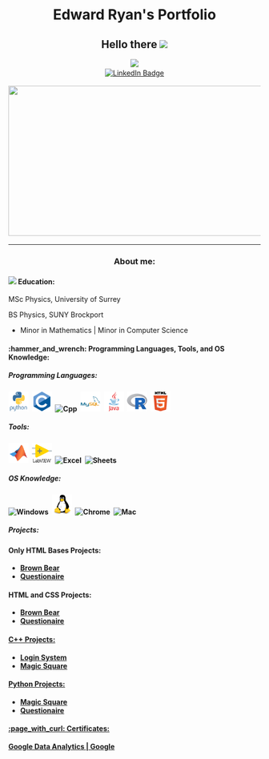 <div id="title", align="center">
  <h1>
    Edward Ryan's Portfolio
  </h1>
</div>

<div id="Hello", align="center">
  <h2>
    Hello there
    <img src="https://media.giphy.com/media/hvRJCLFzcasrR4ia7z/giphy.gif" width="30px"/>
  </h2>
</div>

<div id="header" align="center">
  <img src="https://media.giphy.com/media/jdPMeyv9rn0hZHh8n9/giphy.gif" width="250"/>
</div>

<div id="badges", align = "center">
  <a href="https://www.linkedin.com/in/edward-ryan-782015173/">
    <img src="https://img.shields.io/badge/LinkedIn-blue?style=for-the-badge&logo=linkedin&logoColor=white" alt="LinkedIn Badge"/>
  </a>
</div>
<div id="Viewer Count", align = "center">
  <img src="https://komarev.com/ghpvc/?username=Ed-Ryan&style=flat-square&color=blue" alt=""/>
</div>

<div align="center">
  <img src="https://media.giphy.com/media/1C8bHHJturSx2/giphy.gif" width="600" height="300"/>
</div>

---
<div id="About" align="Center">
  <h3>
    About me:
  </h3>
</div>

<h4>
  <img src="https://media.giphy.com/media/hENzElhl495Xl0WQAv/giphy.gif" width="20"> Education:
</h4>

MSc Physics, University of Surrey

BS Physics, SUNY Brockport
<ul>
  <li> Minor in Mathematics | Minor in Computer Science </li>
</ul>

<h4>
  :hammer_and_wrench: Programming Languages, Tools, and OS Knowledge:
<h4>
<div>
  <h5>
    Programming Languages:
  </h5>
  <img src="https://github.com/devicons/devicon/blob/master/icons/python/python-original-wordmark.svg" title="Python" alt="Python" width="40" height="40"/>&nbsp;
  <img src="https://github.com/devicons/devicon/blob/master/icons/c/c-original.svg" title="C" alt="C" width="40" height="40"/>&nbsp;
  <img src="https://2.bp.blogspot.com/-DrHDBZWMWC0/WyLLvXElCpI/AAAAAAAAACg/BpyMuVGLcaQJ3ur3HgsVqcgZ_di2-Qb1QCLcBGAs/s1600/c-plus-plus-logo.png" alt="Cpp" width="40" height="40"/>&nbsp;
  <img src="https://github.com/devicons/devicon/blob/master/icons/mysql/mysql-original-wordmark.svg" title="SQL" alt="SQL" width="40" height="40"/>&nbsp;
  <img src="https://github.com/devicons/devicon/blob/master/icons/java/java-original-wordmark.svg" title="Java" alt="Java" width="40" height="40"/>&nbsp;
  <img src="https://github.com/devicons/devicon/blob/master/icons/r/r-original.svg" title="R" alt="R" width="40" height="40"/>&nbsp;
  <img src="https://github.com/devicons/devicon/blob/master/icons/html5/html5-original-wordmark.svg" title="R" alt="R" width="40" height="40"/>&nbsp;
  <h5>
    Tools:
  </h5>
  <img src="https://github.com/devicons/devicon/blob/master/icons/matlab/matlab-original.svg" title="MatLab" alt="MatLab" width="40" height="40"/>&nbsp;
  <img src="https://github.com/devicons/devicon/blob/master/icons/labview/labview-original-wordmark.svg" title="LabVIEW" alt="LabVIEW" width="40" height="40"/>&nbsp;
  <img src="https://logodownload.org/wp-content/uploads/2020/04/excel-logo-0.png" title="Excel" alt="Excel" width="40" height="40"/>&nbsp;
  <img src="https://cozan.co.za/img/logo_sheets.png" title="Sheets" alt="Sheets" width="40" height="40"/>&nbsp;
  <h5>
    OS Knowledge:
  </h5>
  <img src="https://th.bing.com/th/id/R.16e2bd364bc15a7bb79396072c0231eb?rik=nWsys6VOno0CgQ&pid=ImgRaw&r=0" alt="Windows" width="40" height="40"/>&nbsp;
  <img src="https://github.com/devicons/devicon/blob/master/icons/linux/linux-original.svg" title="Linux" alt="Linux" width="40" height="40"/>&nbsp;
  <img src="https://th.bing.com/th/id/OIP.aU5xDB-BKdhzsKlmlhckwAHaHa?pid=ImgDet&rs=1" alt="Chrome" width="40" height="40"/>&nbsp;
  <img src="https://th.bing.com/th/id/OIP.iHe4-LaJdORtOPopYmaMWgHaHa?pid=ImgDet&rs=1" alt="Mac" width="40" height="40"/>&nbsp;
  <h5>
    Projects:
  </h5>
  <h4>
    Only HTML Bases Projects:
  </h4>
  <ul>
    <li><a<li><a href="https://github.com/Ed-Ryan/HTML_Projects/tree/main/HTML_Source_Codes/Brown_Bear">Brown Bear</a></li>
    <li><a href="https://github.com/Ed-Ryan/HTML_Projects/blob/main/HTML_Source_Codes/Questionaire">Questionaire</a></li>
  </ul>
  <h4>
    HTML and CSS Projects:
  </h4>
  <ul>
    <li><a href="https://github.com/Ed-Ryan/HTML_CSS_Projects/tree/main/HTLM_CSS_Source_Code/Brown_Bear">Brown Bear</li>
    <li><a href="https://github.com/Ed-Ryan/HTML_CSS_Projects/tree/main/HTLM_CSS_Source_Code/Questionaire">Questionaire</li>
  </ul>
  <h4>
  C++ Projects:
  </h4>
  <ul>
    <li><a href="https://github.com/Ed-Ryan/Cpp_Projects/tree/main/Login_System_Cpp">Login System</li>
    <li><a href="https://github.com/Ed-Ryan/Cpp_Projects/tree/main/Magic_Square">Magic Square</li>
  </ul>
  <h4>
    Python Projects:
  </h4>
  <ul>
    <li><a href="https://github.com/Ed-Ryan/Python_Projects/tree/main/Magic_Square">Magic Square</li>
    <li><a href="https://github.com/Ed-Ryan/Python_Projects/tree/main/Questionaire_Python">Questionaire</li>
  </ul>
</div>
  
<h4>
  :page_with_curl: Certificates:
</h4>
Google Data Analytics | Google
